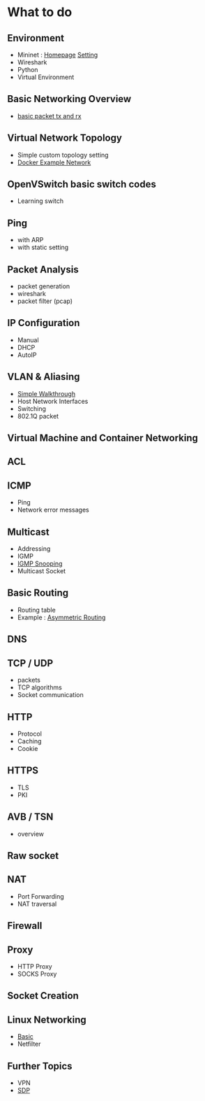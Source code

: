 # What to do
## Environment
* Mininet : [Homepage](http://mininet.org/) [Setting](mininet_setting.md)
* Wireshark
* Python
* Virtual Environment

## Basic Networking Overview
* [basic packet tx and rx](walkthroughs/basic_overview.md)

## Virtual Network Topology
* Simple custom topology setting
* [Docker Example Network](walkthroughs/DockerNet.md)

## OpenVSwitch basic switch codes
* Learning switch

## Ping
* with ARP
* with static setting

## Packet Analysis
* packet generation
* wireshark
* packet filter (pcap)

## IP Configuration
* Manual
* DHCP
* AutoIP

## VLAN & Aliasing
* [Simple Walkthrough](walkthroughs/VLANTest.md)
* Host Network Interfaces
* Switching
* 802.1Q packet

## Virtual Machine and Container Networking

## ACL

## ICMP
* Ping
* Network error messages

## Multicast
* Addressing
* IGMP
* [IGMP Snooping](walkthroughs/simple_igmp_snooping.md)
* Multicast Socket

## Basic Routing
* Routing table
* Example : [Asymmetric Routing](walkthroughs/routing/asymmetric)

## DNS

## TCP / UDP
* packets
* TCP algorithms
* Socket communication

## HTTP
* Protocol
* Caching
* Cookie

## HTTPS
* TLS
* PKI

## AVB / TSN
* overview

## Raw socket

## NAT
* Port Forwarding
* NAT traversal

## Firewall

## Proxy
* HTTP Proxy
* SOCKS Proxy

## Socket Creation

## Linux Networking
* [Basic](https://www.cs.unh.edu/cnrg/people/gherrin/linux-net.html#tth_sEc4.3)
* Netfilter

## Further Topics
* VPN
* [SDP](https://en.wikipedia.org/wiki/Software_Defined_Perimeter)
